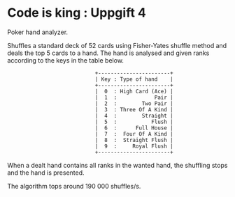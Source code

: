 # Code is king : Uppgift 4
Poker hand analyzer.

Shuffles a standard deck of 52 cards using Fisher-Yates shuffle method and deals the top 5 cards to a hand.
The hand is analysed and given ranks according to the keys in the table below.

                                +-----------------------+
                                | Key : Type of hand    |
                                +-----------------------+
                                |  0  : High Card (Ace) |
                                |  1  :            Pair |
                                |  2  :        Two Pair |
                                |  3  : Three Of A Kind |
                                |  4  :        Straight |
                                |  5  :           Flush |
                                |  6  :      Full House |
                                |  7  :  Four Of A Kind |
                                |  8  :  Straight Flush |
                                |  9  :     Royal Flush |
                                +-----------------------+

When a dealt hand contains all ranks in the wanted hand, the shuffling stops and the hand is presented.

The algorithm tops around 190 000 shuffles/s.
